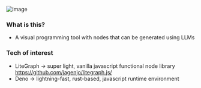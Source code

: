 ![image](https://github.com/user-attachments/assets/8eeab09e-74d3-473d-88f3-d34820807aca)


### What is this?
- A visual programming tool with nodes that can be generated using LLMs

### Tech of interest
- LiteGraph -> super light, vanilla javascript functional node library https://github.com/jagenjo/litegraph.js/
- Deno -> lightning-fast, rust-based, javascript runtime environment
